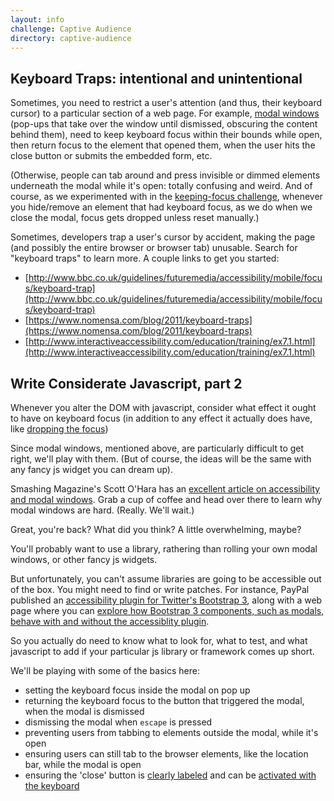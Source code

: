 ```yaml
---
layout: info
challenge: Captive Audience
directory: captive-audience
---
```


## Keyboard Traps: intentional and unintentional

Sometimes, you need to restrict a user's attention (and thus, their keyboard cursor) to a particular section of a web page. For example, [modal windows](https://webdesign.tutsplus.com/articles/modal-and-modeless-boxes-in-web-design--webdesign-2282) (pop-ups that take over the window until dismissed, obscuring the content behind them), need to keep keyboard focus within their bounds while open, then return focus to the element that opened them, when the user hits the close button or submits the embedded form, etc.

(Otherwise, people can tab around and press invisible or dimmed elements underneath the modal while it's open: totally confusing and weird. And of course, as we experimented with in the [keeping-focus challenge](/keeping-focus/), whenever you hide/remove an element that had keyboard focus, as we do when we close the modal, focus gets dropped unless reset manually.)

Sometimes, developers trap a user's cursor by accident, making the page (and possibly the entire browser or browser tab) unusable. Search for "keyboard traps" to learn more. A couple links to get you started:
- [http://www.bbc.co.uk/guidelines/futuremedia/accessibility/mobile/focus/keyboard-trap](http://www.bbc.co.uk/guidelines/futuremedia/accessibility/mobile/focus/keyboard-trap)
- [https://www.nomensa.com/blog/2011/keyboard-traps](https://www.nomensa.com/blog/2011/keyboard-traps)
- [http://www.interactiveaccessibility.com/education/training/ex7.1.html](http://www.interactiveaccessibility.com/education/training/ex7.1.html)


## Write Considerate Javascript, part 2

Whenever you alter the DOM with javascript, consider what effect it ought to have on keyboard focus (in addition to any effect it actually does have, like [dropping the focus](/keeping-focus/))

Since modal windows, mentioned above, are particularly difficult to get right, we'll play with them. (But of course, the ideas will be the same with any fancy js widget you can dream up).

Smashing Magazine's Scott O'Hara has an [excellent article on accessibility and modal windows](https://www.smashingmagazine.com/2014/09/making-modal-windows-better-for-everyone/). Grab a cup of coffee and head over there to learn why modal windows are hard. (Really. We'll wait.)

Great, you're back? What did you think? A little overwhelming, maybe?

You'll probably want to use a library, rathering than rolling your own modal windows, or other fancy js widgets.

But unfortunately, you can't assume libraries are going to be accessible out of the box. You might need to find or write patches. For instance, PayPal published an [accessibility plugin for Twitter's Bootstrap 3](https://github.com/paypal/bootstrap-accessibility-plugin), along with a web page where you can [explore how Bootstrap 3 components, such as modals, behave with and without the accessiblity plugin](http://paypal.github.io/bootstrap-accessibility-plugin/demo.html).

So you actually do need to know what to look for, what to test, and what javascript to add if your particular js library or framework comes up short.

We'll be playing with some of the basics here:
-  setting the keyboard focus inside the modal on pop up
-  returning the keyboard focus to the button that triggered the modal, when the modal is dismissed
-  dismissing the modal when `escape` is pressed
-  preventing users from tabbing to elements outside the modal, while it's open
- ensuring users can still tab to the browser elements, like the location bar, while the modal is open
- ensuring the 'close' button is [clearly labeled](/coming-challenge) and can be [activated with the keyboard](/buttons-and-links)
